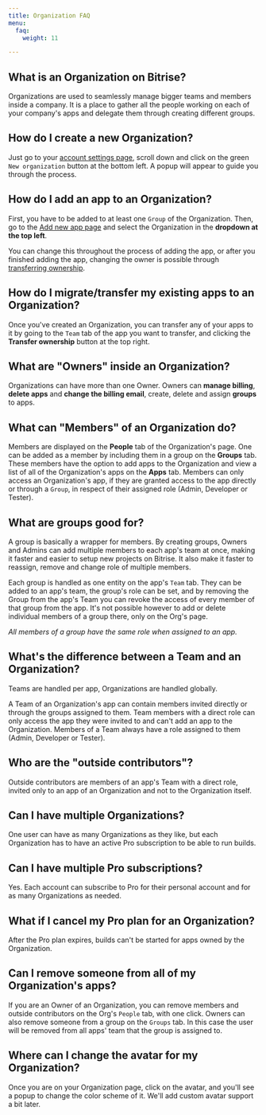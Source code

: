 ```yaml
---
title: Organization FAQ
menu:
  faq:
    weight: 11

---
```

## What is an Organization on Bitrise?

Organizations are used to seamlessly manage bigger teams and members inside a company.
It is a place to gather all the people working on each of your company's
apps and delegate them through creating different groups.


## How do I create a new Organization?

Just go to your [account settings page](https://www.bitrise.io/me/profile#/overview),
scroll down and click on the green `New organization` button at the bottom left.
A popup will appear to guide you through the process.


## How do I add an app to an Organization?

First, you have to be added to at least one `Group` of the Organization.
Then, go to the [Add new app page](https://www.bitrise.io/apps/add) and select
the Organization in the __dropdown at the top left__.

You can change this throughout the process of adding the app, or after you finished adding the app,
changing the owner is possible through [transferring ownership](/faq/how-to-change-the-owner-of-an-app/).


## How do I migrate/transfer my existing apps to an Organization?

Once you've created an Organization, you can transfer any of your apps to it by going to
the `Team` tab of the app you want to transfer, and clicking the **Transfer ownership** button at the top right.


## What are "Owners" inside an Organization?

Organizations can have more than one Owner.
Owners can __manage billing__, __delete apps__ and __change the billing email__,
create, delete and assign __groups__ to apps.


## What can "Members" of an Organization do?

Members are displayed on the **People** tab of the Organization's page.
One can be added as a member by including them in a group on the **Groups** tab.
These members have the option to add apps to the Organization and view a list of all of the
Organization's apps on the **Apps** tab.
Members can only access an Organization's app, if they are granted access to the app directly or through a `Group`,
in respect of their assigned role (Admin, Developer or Tester).


## What are groups good for?

A group is basically a wrapper for members. By creating groups, Owners and Admins can
add multiple members to each app's team at once, making it faster and easier to setup new
projects on Bitrise. It also make it faster to reassign, remove and change role of multiple members.

Each group is handled as one entity on the app's `Team` tab. They can be added to an app's team,
the group's role can be set, and by removing the Group from the app's Team
you can revoke the access of every member of that group from the app.
It's not possible however to add or delete individual members of a group there, only on the Org's page.

_All members of a group have the same role when assigned to an app._


## What's the difference between a Team and an Organization?

Teams are handled per app, Organizations are handled globally.

A Team of an Organization's app can contain members invited directly
or through the groups assigned to them. Team members with a direct role
can only access the app they were invited to and can't add an app to the Organization.
Members of a Team always have a role assigned to them (Admin, Developer or Tester).


## Who are the "outside contributors"?

Outside contributors are members of an app's Team with a direct role,
invited only to an app of an Organization and not to the Organization itself.


## Can I have multiple Organizations?

One user can have as many Organizations as they like, but each Organization has to have
an active Pro subscription to be able to run builds.


## Can I have multiple Pro subscriptions?

Yes. Each account can subscribe to Pro for their personal account and for as many Organizations as needed.


## What if I cancel my Pro plan for an Organization?

After the Pro plan expires, builds can't be started for apps owned by the Organization.


## Can I remove someone from all of my Organization's apps?

If you are an Owner of an Organization, you can remove members and outside contributors
on the Org's `People` tab, with one click. Owners can also remove someone from a group
on the `Groups` tab. In this case the user will be removed from all apps' team that the group is assigned to.


## Where can I change the avatar for my Organization?

Once you are on your Organization page, click on the avatar, and you'll see a popup
to change the color scheme of it. We'll add custom avatar support a bit later.